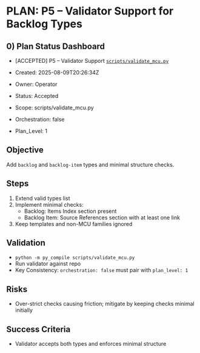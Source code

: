 # PLAN: P5 – Validator Support for Backlog Types

## 0) Plan Status Dashboard
- [ACCEPTED] P5 – Validator Support [`scripts/validate_mcu.py`](scripts/validate_mcu.py)

- Created: 2025-08-09T20:26:34Z
- Owner: Operator
- Status: Accepted
- Scope: scripts/validate_mcu.py
- Orchestration: false
- Plan_Level: 1

## Objective
Add `backlog` and `backlog-item` types and minimal structure checks.

## Steps
1. Extend valid types list
2. Implement minimal checks:
   - Backlog: Items Index section present
   - Backlog Item: Source References section with at least one link
3. Keep templates and non-MCU families ignored

## Validation
- `python -m py_compile scripts/validate_mcu.py`
- Run validator against repo
- Key Consistency: `orchestration: false` must pair with `plan_level: 1`

## Risks
- Over-strict checks causing friction; mitigate by keeping checks minimal initially

## Success Criteria
- Validator accepts both types and enforces minimal structure

